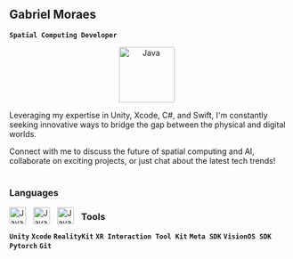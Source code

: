 ## Gabriel Moraes
**` Spatial Computing Developer `**

<p align="center">
  
  <a href="https://gabrielmoraes.tech">
        <img align="center" alt="Java" width="100px" style="padding-right:10px;" alt="Portfolio" title="My Portfolio" src="https://svgsilh.com/svg/1119298.svg"/></a>
</p>


Leveraging my expertise in Unity, Xcode, C#, and Swift, I'm constantly seeking innovative ways to bridge the gap between the physical and digital worlds.

Connect with me to discuss the future of spatial computing and AI, collaborate on exciting projects, or just chat about the latest tech trends!

#

### Languages

<p
  
  <img align="left" alt="Java" width="30px" style="padding-right:10px;" src="https://cdn.worldvectorlogo.com/logos/c--4.svg" />
  <img align="left" alt="Java" width="30px" style="padding-right:10px;"
      src="https://cdn.jsdelivr.net/gh/devicons/devicon/icons/swift/swift-original.svg" />
  <img align="left" alt="Java" width="30px" style="padding-right:10px;"
      src="https://cdn.jsdelivr.net/gh/devicons/devicon/icons/python/python-original.svg" />
  <img align="left" alt="Java" width="30px" style="padding-right:10px;"      
      src="https://www.svgrepo.com/show/331760/sql-database-generic.svg" />
</p>

### Tools

**`Unity`** **`Xcode`** **`RealityKit`** **`XR Interaction Tool Kit`** **`Meta SDK`**  **`VisionOS SDK`** **`Pytorch`** **`Git`**

